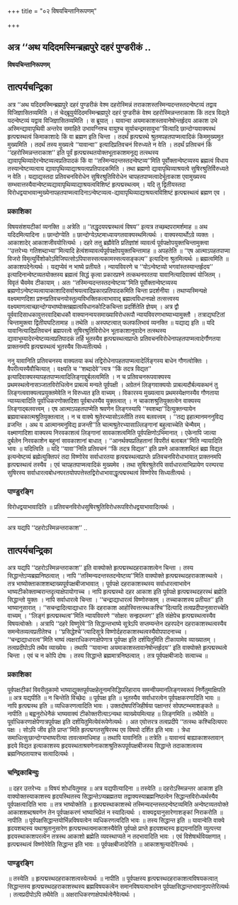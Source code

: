 +++
title = "०२ विषयचिन्तानिरूपणम्"

+++


## अत्र ‘‘अथ यदिदमस्मिन्ब्रह्मपुरे दहरं पुण्डरीकं ..

**विषयचिन्तानिरूपणम्**

## **तात्पर्यचन्द्रिका**

अत्र ‘‘अथ यदिदमस्मिन्ब्रह्मपुरे दहरं पुण्डरीकं वेश्म दहरोस्मिन्नं तराकाशस्तस्मिन्यदन्तस्तदन्वेष्टव्यं तद्वाव विजिज्ञासितव्यमिति । तं चेद्ब्रूयुर्यदिदमस्मिन्ब्रह्मपुरे दहरं पुण्डरीकं वेश्म दहरोस्मिन्नन्तराकाशः किं तदत्र विद्यते यदन्वेष्टव्यं यद्वाव विजिज्ञासितव्यमिति । स ब्रूयात् । यावान्वा अयमाकाशस्तावानेषोन्तर्हृदय आकाश उभे अस्मिन्द्यावापृथिवी अन्तरेव समाहिते उभावग्निश्च वायुश्च सूर्याचन्द्रमसावुभा’’वित्यादि छान्दोग्यवाक्यस्थं हृत्पद्मस्थत्वं किमाकाशादेः किं वा ब्रह्मण इति चिन्ता । तदर्थं हृत्पद्मस्थे श्रुतमपहतपाप्मत्वादिकं किममुख्यमुत मुख्यमिति । तदर्थं तस्य मुख्यत्वे ‘‘यावान्वा’’ इत्यादिप्रतिवचनं विरुध्यते न वेति । तदर्थं प्रतिवचनं किं ‘‘दहरोस्मिन्नन्तराकाश’’ इति पूर्वं हृत्पद्मस्थतयोक्तभूताकाशमनूद्य तत्स्थस्य द्यावापृथिव्यादेरन्वेष्टव्यत्वप्रतिपादकं किं वा ‘‘तस्मिन्यदन्तस्तदन्वेष्टव्य’’मिति पूर्वोक्तान्वेष्टव्यस्य ब्रह्मत्वं विधाय तस्यान्वेष्टव्यत्वाय द्यावापृथिव्याद्याश्रयत्वप्रतिपादकमिति । तथा ब्रह्मणो द्यावापृथिव्याश्रयत्वे सुषिरश्रुतिर्विरुध्यते न वेति । यद्याद्यस्तदा प्रतिवचनविरोधेन सुषिरश्रुतिविरोधेन चापहतपाप्मत्वादेर्भूताकाश एवामुख्यस्य सम्भवात्तस्यैवान्वेष्टव्यद्यावापृथिव्याद्याश्रयत्वविशिष्टं हृत्पद्मस्थत्वम् । यदि तु द्वितीयस्तदा विरोधद्वयाभावान्मुख्येनापहतपाप्मत्वादिनाऽन्वेष्टव्यत्व-द्यावापृथिव्याद्याश्रयत्वविशिष्टं हृत्पद्मस्थत्वं ब्रह्मण एव ।

### **प्रकाशिका**

विषयसंशयटीकां व्यनक्ति ॥ अत्रेति ॥ ‘‘तद्धृदयपद्मस्थत्वं विषय’’ इत्यत्र तच्छब्दपरामर्शमाह ॥ अथ यदिदमित्यादिना ॥ छान्दोग्येति ॥ छान्दोग्येऽष्टमाध्यायगतवाक्यस्थमित्यर्थः । वाक्यस्यार्थोऽग्रे व्यक्तः । आकाशादेर् आकाशजीवयोरित्यर्थः । दहरे तत्तु ब्रह्मैवेति प्रतिज्ञांशं व्यावर्त्य पूर्वपक्षोपयुक्तचिन्तामुक्त्वा ‘‘उत्तरेभ्यः गतिशब्दाभ्या’’मित्यादि हेत्वंशव्यावर्त्यपूर्वपक्षोपयुक्तचिन्तामाह ॥ अपहतेति ॥ ‘‘एष आत्माऽपहतपाप्मा विजरो विमृत्युर्विशोकोऽविजिघत्सोऽपिपासस्सत्यकामस्सत्यसङ्कल्प’’ इत्यादिना श्रुतमित्यर्थः ॥ ब्रह्मत्वमिति ॥ आकाशपदेनेत्यर्थः । यद्यप्येवं न भाष्ये प्रतीयते । न्यायविवरणे च ‘‘योऽन्वेष्टव्यो भगवांस्तस्यान्तर्हृदय’’ इत्यादिनान्वेष्टव्यतयोक्तस्य ब्रह्मत्वं सिद्धं कृत्वा प्रकारप्रश्ने तत्कथनपरतया यावानित्यादिवाक्यं योजितम् । विवृतं चैवमेव टीकायाम् । अतः ‘‘तस्मिन्यदन्तस्तदन्वेष्टव्य’’मिति पूर्वोक्तान्वेष्टव्यस्य ब्रह्मणोऽन्वेष्टव्यत्वायाकाशादिसर्वाश्रयत्वादिप्रकारप्रतिपादकमिति चिन्ता प्रदर्शनीया । तथाप्यस्मिन्पक्षे वक्ष्यमाणदिशा प्रश्नप्रतिवचनयोस्तुल्यविभक्तिकत्वाभावाद् ब्रह्मत्वविधानपक्षे तत्सत्त्वस्य वक्ष्यमाणत्वाच्छान्दोग्यभाष्योक्तब्रह्मत्वविधानकोटिकचिन्ता प्रदर्शितेति ज्ञेयम् । अत्र द्वौ पूर्ववादिसाधकावुत्तरवादिबाधकौ वाक्यानन्वयसमाख्याविरोधरूपौ न्यायविवरणभाष्याभ्यामुक्तौ । तत्राद्यघटितां चिन्तामुक्त्वा द्वितीयघटितामाह ॥ तथेति ॥ अस्पष्टत्वात् फलफलिभावं व्यनक्ति ॥ यद्याद्य इति ॥ यदि यावानित्यादिप्रतिवचनं ब्रह्मपरत्वे सुषिरश्रुतिविरोधेन भूताकाशानुवादेन तत्स्थस्य द्यावाभूम्यादेरन्वेष्टव्यत्वप्रतिपादकं तर्हि भूतस्यैव हृत्पद्मस्थत्वप्राप्तेः प्रतिवचनविरोधेनापहतपाप्मत्वादेर्गौणतया प्राक्तनमपि हृत्पद्मस्थत्वं भूतस्यैव सिध्यतीत्यर्थः ।

ननु यावानिति प्रतिवचनस्य वाक्यतया कथं तद्विरोधेनापहतपाप्मत्वादेर्लिङ्गस्य बाधेन गौणत्वोक्तिः । वैपरीत्यस्यैवौचित्यात् । वक्ष्यति च ‘‘शब्दादेवे’’त्यत्र ‘‘किं तदत्र विद्यत’’ इत्यादिवाक्यस्यापहतपाप्मत्वादिलिङ्गाद्दुर्बलत्वमिति । न च प्रतिवचनरूपवाक्यस्य प्रथमस्थत्वेनासञ्जातविरोधित्वेन प्राबल्यं मन्यते पूर्वपक्षी । अग्रेतनं लिङ्गवाक्ययोः प्राबल्यदौर्बल्यकथनं तु लिङ्गत्ववाक्यत्वप्रयुक्तमेवेति न विरुध्यत इति वाच्यम् । विकारस्य मुख्यत्वाय प्रथमस्येक्षणस्यैव गौणताया न्याय्यत्वादिति पूर्वाधिकरणोक्तदिशा पूर्वबाधस्यैव युक्तत्वात् । न चाकाशश्रुतियुक्तत्वेन वाक्यस्य लिङ्गाद्बलवत्त्वम् । एष आत्माऽपहतपाप्मेति श्रवणेन लिङ्गस्यापि ‘‘स्वशब्दा’’दित्युक्तन्यायेन ब्रह्मवाचकात्मश्रुतियुक्तत्वात् । न च वाक्ये श्रुतेरभ्यासोऽस्तीति तस्य बलवत्त्वम् । ‘‘तद्य इहात्मानमननुविद्य व्रजन्ति । अथ य आत्मानमनुविद्य व्रजन्ती’’ति चात्मश्रुतेरभ्यासाल्लिङ्गानां बहुत्वाच्चेति चेन्मैवम् । वक्ष्माणादिशा वाक्यस्य निरवकाशत्वं लिङ्गानां सावकाशत्वमिति पूर्वपक्षिणोऽभिमानात् । एकेनापि जात्या दुर्बलेन निरवकाशेन बहूनां सावकाशानां बाधात् । ‘‘आनर्थक्यप्रतिहतानां विपरीतं बलाबल’’मिति न्यायादिति भावः ॥ यदित्विति ॥ यदि ‘‘यावा’’निति प्रतिवचनं ‘‘किं तदत्र विद्यत’’ इति प्रश्ने आकाशशब्दितं ब्रह्म विद्यत इत्यन्वेष्टव्यं ब्रह्मेत्युक्तिपरं तदा विष्णोरेव सर्वाधारतया हृत्पद्मस्थत्वप्राप्तेः प्रतिवचनविरोधाभावात् प्राक्तनमपि हृत्पद्मस्थत्वं तस्यैव । एवं चापहतपाप्मत्वादिकं मुख्यमेव । तथा सुषिरश्रुतेरपि सर्वाधारत्वाभिप्रायेण परम्परया सुषिरस्य सर्वाधारत्वबोधनपरतयोपपत्तेस्तद्विरोधाभावाद्धृत्पद्मस्थत्वं विष्णोरेव सिध्यतीत्यर्थः ।

### **पाण्डुरङ्गि**

विरोधद्वयाभावादिति ॥ प्रतिवचनविरोधसुषिरश्रुतिविरोधरूपविरोधद्वयाभावादित्यर्थः ।

------------------------------------------------------------------------

अत्र यद्यपि ‘‘दहरोऽस्मिन्नन्तराकाश’’ ..

## **तात्पर्यचन्द्रिका**

अत्र यद्यपि ‘‘दहरोऽस्मिन्नन्तराकाश’’ इति वाक्योक्ते हृत्पद्मस्थदहराकाशत्वेन चिन्ता । तस्य सिद्धान्तेऽप्यब्रह्मनिष्ठत्वात् । नापि ‘‘तस्मिन्यदन्तस्तदन्वेष्टव्य’’मिति वाक्योक्ते हृत्पद्मस्थदहराकाशस्थत्वे । तत्र भाष्योक्ताकाशशब्दाख्यपूर्वपक्षबीजाभावात् । पूर्वपक्षे दहराकाशस्थस्य सर्वाधारत्वाभावेन भाष्यटीकोक्ताम्बरान्तदृत्याक्षेपायोगाच्च । नापि हृत्पद्मस्थो दहर आकाश इति पूर्वपक्षे हृत्पद्मस्थदहरस्थं ब्रह्मेति सिद्धान्तो युक्तः । नापि सर्वाधारत्वे चिन्ता । ‘‘चन्द्राद्याधारत्वं विष्णोरुक्तम् । तच्चाकाशस्य प्रतीयत’’ इति भाष्यानुसारात् । ‘‘सचन्द्रादित्याद्याधारः किं दहराकाश आहोस्वित्तत्स्थःकश्चि’’दित्यादि तत्वप्रदीपानुसाराच्चेति वाच्यम् । ‘‘लिङ्गं हृत्पद्मस्थत्व’’मिति न्यायविवरणे ‘‘सोक्षरः सन्हृदब्जग’’ इति संक्षेपेच हृत्पद्मस्थत्वस्यैव विषयत्वोक्तेः । अत्रापि ‘‘दहरे विष्णुरेवे’’ति सिद्धान्तभाष्ये सूत्रेऽपि सप्तम्यन्तेन दहरपदेन दहराकाशस्थत्वस्यैव समन्वेतव्यत्वप्रतीतेश्च । ‘‘प्रसिद्धेश्चे’’त्यादिसूत्रे विष्णोर्दहराकाशस्थत्वस्यैवोपपादनाच्च । ‘‘चन्द्राद्याधारत्व’’मिति भाष्यं त्वक्षराधिकरणाक्षेपेणात्र पूर्वपक्ष इति दर्शयितुमिति टीकायामेव व्याख्यातम् । तत्वप्रदीपोऽपि तथैव व्याख्येयः । तथापि ‘‘यावान्वा अयमाकाशस्तावानेषोन्तर्हृदय’’ इति वाक्योक्ते हृत्पद्मस्थत्वे चिन्ता । एवं च न कोपि दोषः । तस्य सिद्धान्ते ब्रह्ममात्रनिष्ठत्वात् । तत्र पूर्वपक्षबीजादेः सत्वाच्च ॥

### **प्रकाशिका**

पूर्वपक्षटीकां विवरीतुकामो भाष्याद्युक्तपूर्वपक्षहेतूनामसिद्धिपरिहाराय समन्वीयमानलिङ्गस्वरूपं निर्णेतुमाक्षिपति ॥ अत्र यद्यपीति ॥ न चिन्तेति विच्छेदः ॥ पूर्वपक्ष इति ॥ भूतस्यैव सर्वाधारत्वेन पूर्वपक्षकरणादिति भावः ॥ नापि हृत्पद्मस्थ इति ॥ व्यधिकरणत्वादिति भावः । उक्तदोषपरिजिहीर्षया पक्षान्तरं सोपष्टम्भमाशङ्कते ॥ नापीति ॥ बह्वनुरोधेनैकं भाष्यवाक्यं टीकोक्तरीत्याऽन्यथा व्याख्येयमित्याह ॥ लिङ्गमिति ॥ तथैवेति ॥ पूर्वाधिकरणाक्षेपेणात्रपूर्वपक्ष इति दर्शयितुमित्येवंरूपेणेत्यर्थः । अत एवोत्तरत्र तत्वप्रदीपे ‘‘तत्स्थः कश्चिदित्यपरः पक्षः । सोऽपि जीव इति प्राप्त’’मिति हृत्पद्मगतसुषिरस्थ एव विषयो दर्शित इति भावः । त्रेधा समाधित्सुःछान्दोग्यभाष्यरीत्या तावत्समाधिमाह ॥ तथापि यावानिति ॥ तत्रेति ॥ यावानयं बाह्याकाशस्तावान् हृदये विद्यत इत्याकाशस्य हृदयस्थताश्रवणेनाकाशश्रुतिरूपपूर्वपक्षबीजस्य सिद्धान्ते तदाकाशत्वस्य ब्रह्मनिष्ठतायाश्च सत्वादित्यर्थः ।

### **चन्द्रिकाबिन्दुः**

॥ दहर उत्तरेभ्यः ॥ विषयं शोधयितुमाह ॥ अत्र यद्यपीत्यादिना ॥ तस्येति ॥ दहरोऽस्मिन्नन्तर आकाश इति वाक्योक्तस्याकाशस्य हृदयस्थितस्य सिद्धान्तेऽप्यब्रह्मतया तद्वाक्यस्याब्रह्मनिष्ठत्वेन सिद्धान्तविरोध्यर्थस्यैव पूर्वपक्षत्वादिति भावः ॥ तत्र भाष्योक्तेति ॥ हृत्पद्मस्थाकाशस्थे तस्मिन्यदन्तस्तदन्वेष्टव्यमिति अन्वेष्टव्यतयोक्ते आकाशशब्दश्रवणेन तेन पूर्वपक्षकरणं भाष्याभिप्रेतं न स्यादित्यर्थः । वाक्यद्वयानुसारेणाशङ्कां निराकरोति ॥ नापीति ॥ पूर्वपक्षसिद्धान्तयोर्भिन्नविषयत्वेन व्यधिकरणत्वदिति भावः ॥ तस्य सिद्धान्त इति ॥ यावान्वेति वाक्ये हृदयशब्दस्य यथाश्रुतानुसारेण हृत्पद्मस्थत्वमाकाशस्यैवेति पूर्वपक्षे प्राप्ते हृदयशब्दस्य हृद्ययनादिति व्युत्पत्त्या हृदयस्थाकाशपरत्वेन तत्रस्थ आकाशो ब्रह्मेति व्यवस्थाप्यते न तदभावादिति भावः । एवं विशेषार्थविवक्षणात् । हृत्पद्मस्थत्वं विष्णोरेवेति सिद्धान्त इति भावः ॥ पूर्वपक्षबीजादेरिति ॥ आकाशश्रुत्यादेरित्यर्थः ।

### **पाण्डुरङ्गि**

॥ तस्येति ॥ हृत्पद्मस्थदहराकाशत्वस्येत्यर्थः ॥ नापीति ॥ पूर्वपक्षस्य हृत्पद्मस्थदहराकाशत्वविषयकत्वात् सिद्धान्तस्य हृत्पद्मस्थदहराकाशस्थस्य ब्रह्मविषयकत्वेन समानविषयत्वाभावेन पूर्वपक्षसिद्धान्तभावानुपपत्तेरित्यर्थः । तत्वप्रदीपोऽपि तथैवेति ॥ अक्षराधिकरणाक्षेपार्थत्वेनैवेत्यर्थः ।

